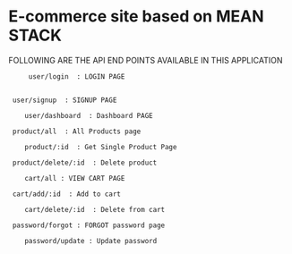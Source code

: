 
# E-commerce site based on MEAN STACK
FOLLOWING ARE THE API END POINTS AVAILABLE IN THIS APPLICATION

```
     user/login  : LOGIN PAGE
 
 ```
     user/signup  : SIGNUP PAGE
 
 ```
     user/dashboard  : Dashboard PAGE
 
 ```
     product/all  : All Products page
 
 ```
     product/:id  : Get Single Product Page
 
 ```
     product/delete/:id  : Delete product
 
 ```
     cart/all : VIEW CART PAGE
 
 ```
     cart/add/:id  : Add to cart
 
 ```
     cart/delete/:id  : Delete from cart
 
 ```
     password/forgot : FORGOT password page
 
 ```
     password/update : Update password 
